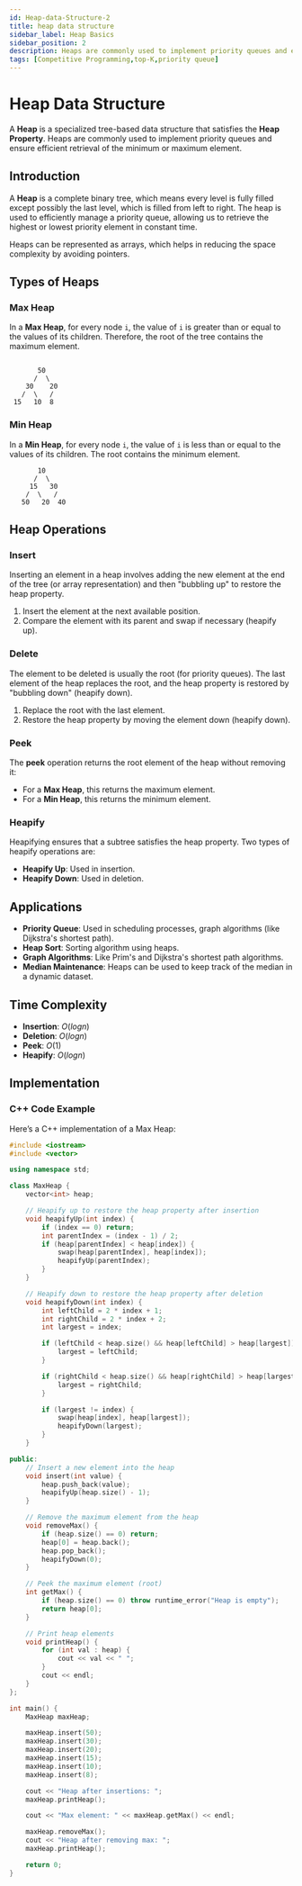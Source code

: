 ```yaml
---
id: Heap-data-Structure-2
title: heap data structure
sidebar_label: Heap Basics
sidebar_position: 2
description: Heaps are commonly used to implement priority queues and ensure efficient retrieval of the minimum or maximum element.
tags: [Competitive Programming,top-K,priority queue]
---
```

# Heap Data Structure

A **Heap** is a specialized tree-based data structure that satisfies the **Heap Property**. Heaps are commonly used to implement priority queues and ensure efficient retrieval of the minimum or maximum element.


## Introduction

A **Heap** is a complete binary tree, which means every level is fully filled except possibly the last level, which is filled from left to right. The heap is used to efficiently manage a priority queue, allowing us to retrieve the highest or lowest priority element in constant time.

Heaps can be represented as arrays, which helps in reducing the space complexity by avoiding pointers.

## Types of Heaps

### Max Heap

In a **Max Heap**, for every node `i`, the value of `i` is greater than or equal to the values of its children. Therefore, the root of the tree contains the maximum element.
```

       50
      /  \
    30    20
   /  \   / 
 15   10  8
```


### Min Heap

In a **Min Heap**, for every node `i`, the value of `i` is less than or equal to the values of its children. The root contains the minimum element.
```
       10
      /  \
     15   30
    /  \   / 
   50   20  40
```

## Heap Operations

### Insert

Inserting an element in a heap involves adding the new element at the end of the tree (or array representation) and then "bubbling up" to restore the heap property.

1. Insert the element at the next available position.
2. Compare the element with its parent and swap if necessary (heapify up).

### Delete

The element to be deleted is usually the root (for priority queues). The last element of the heap replaces the root, and the heap property is restored by "bubbling down" (heapify down).

1. Replace the root with the last element.
2. Restore the heap property by moving the element down (heapify down).

### Peek

The **peek** operation returns the root element of the heap without removing it:
- For a **Max Heap**, this returns the maximum element.
- For a **Min Heap**, this returns the minimum element.

### Heapify

Heapifying ensures that a subtree satisfies the heap property. Two types of heapify operations are:
- **Heapify Up**: Used in insertion.
- **Heapify Down**: Used in deletion.

## Applications

- **Priority Queue**: Used in scheduling processes, graph algorithms (like Dijkstra's shortest path).
- **Heap Sort**: Sorting algorithm using heaps.
- **Graph Algorithms**: Like Prim's and Dijkstra's shortest path algorithms.
- **Median Maintenance**: Heaps can be used to keep track of the median in a dynamic dataset.

## Time Complexity

- **Insertion**: $O(log n)$
- **Deletion**: $O(log n)$
- **Peek**: $O(1)$
- **Heapify**: $O(log n)$

## Implementation

### C++ Code Example

Here’s a C++ implementation of a Max Heap:

```cpp
#include <iostream>
#include <vector>

using namespace std;

class MaxHeap {
    vector<int> heap;

    // Heapify up to restore the heap property after insertion
    void heapifyUp(int index) {
        if (index == 0) return;
        int parentIndex = (index - 1) / 2;
        if (heap[parentIndex] < heap[index]) {
            swap(heap[parentIndex], heap[index]);
            heapifyUp(parentIndex);
        }
    }

    // Heapify down to restore the heap property after deletion
    void heapifyDown(int index) {
        int leftChild = 2 * index + 1;
        int rightChild = 2 * index + 2;
        int largest = index;

        if (leftChild < heap.size() && heap[leftChild] > heap[largest]) {
            largest = leftChild;
        }

        if (rightChild < heap.size() && heap[rightChild] > heap[largest]) {
            largest = rightChild;
        }

        if (largest != index) {
            swap(heap[index], heap[largest]);
            heapifyDown(largest);
        }
    }

public:
    // Insert a new element into the heap
    void insert(int value) {
        heap.push_back(value);
        heapifyUp(heap.size() - 1);
    }

    // Remove the maximum element from the heap
    void removeMax() {
        if (heap.size() == 0) return;
        heap[0] = heap.back();
        heap.pop_back();
        heapifyDown(0);
    }

    // Peek the maximum element (root)
    int getMax() {
        if (heap.size() == 0) throw runtime_error("Heap is empty");
        return heap[0];
    }

    // Print heap elements
    void printHeap() {
        for (int val : heap) {
            cout << val << " ";
        }
        cout << endl;
    }
};

int main() {
    MaxHeap maxHeap;

    maxHeap.insert(50);
    maxHeap.insert(30);
    maxHeap.insert(20);
    maxHeap.insert(15);
    maxHeap.insert(10);
    maxHeap.insert(8);

    cout << "Heap after insertions: ";
    maxHeap.printHeap();

    cout << "Max element: " << maxHeap.getMax() << endl;

    maxHeap.removeMax();
    cout << "Heap after removing max: ";
    maxHeap.printHeap();

    return 0;
}
```
